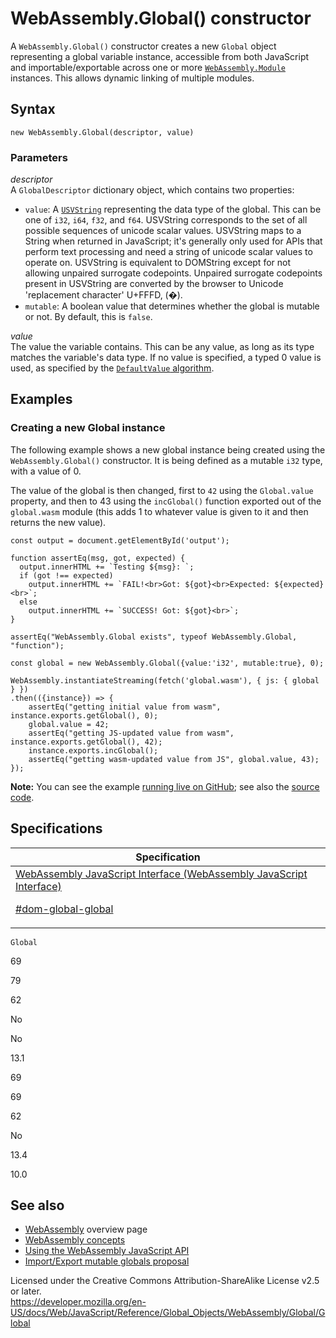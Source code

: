 # WebAssembly.Global() constructor

A `WebAssembly.Global()` constructor creates a new `Global` object representing a global variable instance, accessible from both JavaScript and importable/exportable across one or more [`WebAssembly.Module`](../module) instances. This allows dynamic linking of multiple modules.

## Syntax

    new WebAssembly.Global(descriptor, value)

### Parameters

_descriptor_  
A `GlobalDescriptor` dictionary object, which contains two properties:

-   `value`: A [`USVString`](https://developer.mozilla.org/en-US/docs/Web/API/USVString) representing the data type of the global. This can be one of `i32`, `i64`, `f32`, and `f64`. USVString corresponds to the set of all possible sequences of unicode scalar values. USVString maps to a String when returned in JavaScript; it's generally only used for APIs that perform text processing and need a string of unicode scalar values to operate on. USVString is equivalent to DOMString except for not allowing unpaired surrogate codepoints. Unpaired surrogate codepoints present in USVString are converted by the browser to Unicode 'replacement character' U+FFFD, (�).
-   `mutable`: A boolean value that determines whether the global is mutable or not. By default, this is `false`.

_value_  
The value the variable contains. This can be any value, as long as its type matches the variable's data type. If no value is specified, a typed 0 value is used, as specified by the [`DefaultValue` algorithm](https://webassembly.github.io/spec/js-api/#defaultvalue).

## Examples

### Creating a new Global instance

The following example shows a new global instance being created using the `WebAssembly.Global()` constructor. It is being defined as a mutable `i32` type, with a value of 0.

The value of the global is then changed, first to `42` using the `Global.value` property, and then to 43 using the `incGlobal()` function exported out of the `global.wasm` module (this adds 1 to whatever value is given to it and then returns the new value).

    const output = document.getElementById('output');

    function assertEq(msg, got, expected) {
      output.innerHTML += `Testing ${msg}: `;
      if (got !== expected)
        output.innerHTML += `FAIL!<br>Got: ${got}<br>Expected: ${expected}<br>`;
      else
        output.innerHTML += `SUCCESS! Got: ${got}<br>`;
    }

    assertEq("WebAssembly.Global exists", typeof WebAssembly.Global, "function");

    const global = new WebAssembly.Global({value:'i32', mutable:true}, 0);

    WebAssembly.instantiateStreaming(fetch('global.wasm'), { js: { global } })
    .then(({instance}) => {
        assertEq("getting initial value from wasm", instance.exports.getGlobal(), 0);
        global.value = 42;
        assertEq("getting JS-updated value from wasm", instance.exports.getGlobal(), 42);
        instance.exports.incGlobal();
        assertEq("getting wasm-updated value from JS", global.value, 43);
    });

**Note:** You can see the example [running live on GitHub](https://mdn.github.io/webassembly-examples/js-api-examples/global.html); see also the [source code](https://github.com/mdn/webassembly-examples/blob/master/js-api-examples/global.html).

## Specifications

<table><thead><tr class="header"><th>Specification</th></tr></thead><tbody><tr class="odd"><td><a href="https://webassembly.github.io/spec/js-api/#dom-global-global">WebAssembly JavaScript Interface (WebAssembly JavaScript Interface) 
<br/>

<span class="small">#dom-global-global</span></a></td></tr></tbody></table>

`Global`

69

79

62

No

No

13.1

69

69

62

No

13.4

10.0

## See also

-   [WebAssembly](https://developer.mozilla.org/en-US/docs/WebAssembly) overview page
-   [WebAssembly concepts](https://developer.mozilla.org/en-US/docs/WebAssembly/Concepts)
-   [Using the WebAssembly JavaScript API](https://developer.mozilla.org/en-US/docs/WebAssembly/Using_the_JavaScript_API)
-   [Import/Export mutable globals proposal](https://github.com/WebAssembly/mutable-global/blob/master/proposals/mutable-global/Overview.md)

 
Licensed under the Creative Commons Attribution-ShareAlike License v2.5 or later.  
<a href="https://developer.mozilla.org/en-US/docs/Web/JavaScript/Reference/Global_Objects/WebAssembly/Global/Global" class="_attribution-link">https://developer.mozilla.org/en-US/docs/Web/JavaScript/Reference/Global_Objects/WebAssembly/Global/Global</a>
